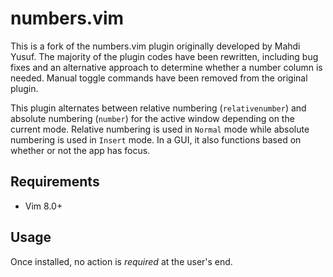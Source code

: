 numbers.vim
===========

This is a fork of the numbers.vim plugin originally developed by Mahdi Yusuf.
The majority of the plugin codes have been rewritten, including bug fixes and
an alternative approach to determine whether a number column is needed.
Manual toggle commands have been removed from the original plugin.

This plugin alternates between relative numbering (`relativenumber`) and
absolute numbering (`number`) for the active window depending on the current
mode. Relative numbering is used in `Normal` mode while absolute numbering is
used in `Insert` mode. In a GUI, it also functions based on whether or not the
app has focus.

Requirements
------------

  - Vim 8.0+

Usage
-----

Once installed, no action is *required* at the user's end.

